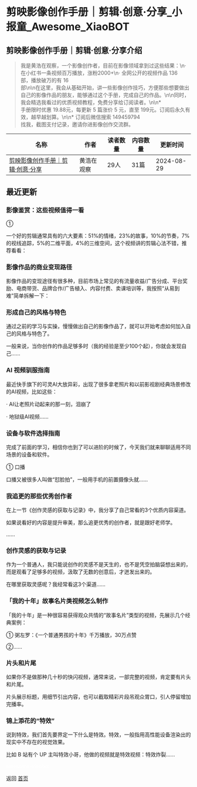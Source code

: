 # 剪映影像创作手册｜剪辑·创意·分享_小报童_Awesome_XiaoBOT

## 剪映影像创作手册｜剪辑·创意·分享介绍
> 我是黄浩在观察，一个影像创作者，目前在影像领域拿到过这些结果：\n· 在小红书一条视频百万播放，涨粉2000+\n· 全网公开的视频作品 136  
部，播放破万的有 16  
部\n\n在这里，我会从基础开始，讲一些影像创作技巧，方便那些想要做出自己的影像作品的朋友，能够通过这个手册，完成自己的作品。\n\n同时，我会精选我看过的优质视频教程，免费分享给订阅读者。\n\n*  
手册限时优惠 19.88元，每更新 5 篇涨价 5 元，直至 199元。订阅后永久有效，越早越划算。\n\n* 订阅后微信搜索 149459794  
找我，截图支付记录，邀请你进影像创作交流群。  
  


|名称|作者|读者数量|内容数量|更新时间|
|---|---|---|---|---|
|[剪映影像创作手册｜剪辑·创意·分享](https://xiaobot.net/p/jianji?refer=0b133df9-27dc-423b-8101-639049001c13)|黄浩在观察|29人|31篇|2024-08-29|

## 最近更新
### 影像鉴赏：这些视频值得一看

①

一个好的剪辑通常具有的六大要素：51%的情绪，23%的故事，10%的节奏，7%的视线追踪，5%的二维平面，4%的三维空间，这个视频讲的剪辑心法不错，推荐看看：

### 影像作品的商业变现路径

影像作品的变现途径有很多种，目前市场上常见的有流量收益/广告分成、平台奖励、电商带货、品牌合作/广告植入、内容付费、卖课培训等，我按照“从易到难”简单拆解一下：

### 形成自己的风格与特色

通过之前的学习与实操，慢慢做出自己的影像作品了，就可以开始考虑如何加入自己的风格与特色了。

一般来说，当你创作的作品足够多时（我的经验是至少100个起），你就会发现自己......

### AI 视频驯服指南

最近快手旗下的可灵AI大放异彩，出现了很多拿老照片和以前影视剧经典场景修改的AI视频，比如这些：

· AI让老照片动起来的那一刻，泪崩了

· 地狱级AI视频......

### 设备与软件选择指南

完成了前面的学习，相信你也到了可以进阶的时候了，今天我们就来聊聊适用不同场景的设备和软件。

① 口播

口播又被很多人叫做“怼脸拍”，一般用手机的前置摄像头就......

### 我追更的那些优秀创作者

在上一节《创作灵感的获取与记录》中，我分享了自己常看的3个优质内容渠道。

如果说看好的内容是提升审美，那么追更优秀的创作者，就是跟好老师学。

......

### 创作灵感的获取与记录

作为一个普通人，我只能说创作的灵感不是天生的，也不是凭空拍脑袋想出来的，而是观看了足够多的视频，汲取了无数的创意后，才迸发出来的。

在哪里获取灵感呢？我经常看这3个渠道......

### 「我的十年」故事名片类视频怎么制作

「我的十年」是一种很容易获得观众共情的“故事名片”类型的视频，先展示几个经典案例：

① 粥左罗：《一个普通男孩的十年》千万播放，30万点赞

②......

### 片头和片尾

如果你不是做那种几十秒的快闪视频，通常来说，一部完整的视频，肯定要有片头和片尾。

片头展示标题，用细节引出内容，也可以截取精彩片段吊观众胃口，引人停留增加完播率。

### 锦上添花的“特效”

说到特效，我们首先要界定一下什么是特效。特效，一般指用高性能设备渲染出的现实中不存在的视觉效果。

比如 B 站有个 UP 主叫特效小哥，他做的视频就是特效视频：特效炸裂......


<a href="https://github.com/Reno9527/awesome-xiaobot" style="color: white; text-decoration: none;">awesome-xiaobot</a>

返回 [首页](../README.md)
